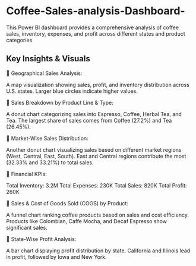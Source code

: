 # Coffee-Sales-analysis-Dashboard-
This Power BI dashboard provides a comprehensive analysis of coffee sales, inventory, expenses, and profit across different states and product categories.

## Key Insights & Visuals
🔹 Geographical Sales Analysis:

A map visualization showing sales, profit, and inventory distribution across U.S. states.
Larger blue circles indicate higher values.

🔹 Sales Breakdown by Product Line & Type:

A donut chart categorizing sales into Espresso, Coffee, Herbal Tea, and Tea.
The largest share of sales comes from Coffee (27.2%) and Tea (26.45%).

🔹 Market-Wise Sales Distribution:

Another donut chart visualizing sales based on different market regions (West, Central, East, South).
East and Central regions contribute the most (32.33% and 33.21%) to total sales.

🔹 Financial KPIs:

Total Inventory: 3.2M
Total Expenses: 230K
Total Sales: 820K
Total Profit: 260K

🔹 Sales & Cost of Goods Sold (COGS) by Product:

A funnel chart ranking coffee products based on sales and cost efficiency.
Products like Colombian, Caffe Mocha, and Decaf Espresso show significant sales.

🔹 State-Wise Profit Analysis:

A bar chart displaying profit distribution by state.
California and Illinois lead in profit, followed by Iowa and New York.
